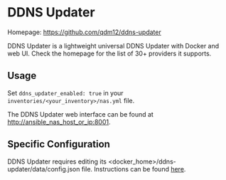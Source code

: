 # DDNS Updater

Homepage: <https://github.com/qdm12/ddns-updater>

DDNS Updater is a lightweight universal DDNS Updater with Docker and web UI. Check the homepage for the list of 30+ providers it supports.

## Usage

Set `ddns_updater_enabled: true` in your `inventories/<your_inventory>/nas.yml` file.

The DDNS Updater web interface can be found at <http://ansible_nas_host_or_ip:8001>.

## Specific Configuration

DDNS Updater requires editing its <docker_home>/ddns-updater/data/config.json file. Instructions can be found [here](https://github.com/qdm12/ddns-updater#Configuration).
